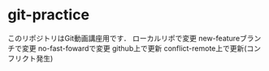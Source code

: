 # git-practice
このリポジトリはGit動画講座用です．
ローカルリポで変更
new-featureブランチで変更
no-fast-fowardで変更
github上で更新
conflict-remote上で更新(コンフリクト発生)
